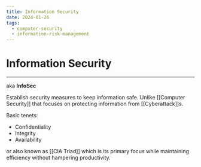 ```yaml
---
title: Information Security
date: 2024-01-26
tags:
  - computer-security
  - information-risk-management
---
```


# Information Security

---

aka **InfoSec**

Establish security measures to keep information safe.
Unlike [[Computer Security]] that focuses on protecting information from [[Cyberattack]]s.

Basic tenets:

- Confidentiality
- Integrity
- Availability

or also known as [[CIA Triad]] which is its primary focus while maintaining efficiency without hampering productivity.